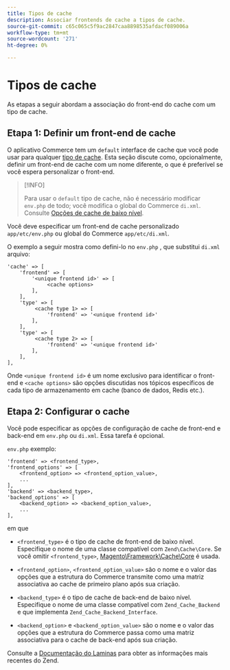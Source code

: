 ```yaml
---
title: Tipos de cache
description: Associar frontends de cache a tipos de cache.
source-git-commit: c65c065c5f9ac2847caa8898535afdacf089006a
workflow-type: tm+mt
source-wordcount: '271'
ht-degree: 0%

---
```


# Tipos de cache

As etapas a seguir abordam a associação do front-end do cache com um tipo de cache.

## Etapa 1: Definir um front-end de cache

O aplicativo Commerce tem um `default` interface de cache que você pode usar para qualquer [tipo de cache](../cli/manage-cache.md#clean-and-flush-cache-types). Esta seção discute como, opcionalmente, definir um front-end de cache com um nome diferente, o que é preferível se você espera personalizar o front-end.

>[!INFO]
>
>Para usar o `default` tipo de cache, não é necessário modificar `env.php` de todo; você modifica o global do Commerce `di.xml`. Consulte [Opções de cache de baixo nível](cache-options.md).

Você deve especificar um front-end de cache personalizado `app/etc/env.php` ou global do Commerce `app/etc/di.xml`.

O exemplo a seguir mostra como defini-lo no `env.php` , que substitui `di.xml` arquivo:

```php?start_inline=1
'cache' => [
    'frontend' => [
        '<unique frontend id>' => [
             <cache options>
        ],
    ],
    'type' => [
         <cache type 1> => [
             'frontend' => '<unique frontend id>'
        ],
    ],
    'type' => [
         <cache type 2> => [
             'frontend' => '<unique frontend id>'
        ],
    ],
],
```

Onde `<unique frontend id>` é um nome exclusivo para identificar o front-end e `<cache options>` são opções discutidas nos tópicos específicos de cada tipo de armazenamento em cache (banco de dados, Redis etc.).

## Etapa 2: Configurar o cache

Você pode especificar as opções de configuração de cache de front-end e back-end em `env.php` ou `di.xml`. Essa tarefa é opcional.

`env.php` exemplo:

```php?start_inline=1
'frontend' => <frontend_type>,
'frontend_options' => [
    <frontend_option> => <frontend_option_value>,
    ...
],
'backend' => <backend_type>,
'backend_options' => [
    <backend_option> => <backend_option_value>,
    ...
],
```

em que

- `<frontend_type>` é o tipo de cache de front-end de baixo nível. Especifique o nome de uma classe compatível com `Zend\Cache\Core`.
Se você omitir `<frontend_type>`, [Magento\Framework\Cache\Core](https://github.com/magento/magento2/blob/2.4/lib/internal/Magento/Framework/Cache/Core.php) é usada.

- `<frontend_option>`, `<frontend_option_value>` são o nome e o valor das opções que a estrutura do Commerce transmite como uma matriz associativa ao cache de primeiro plano após sua criação.
- `<backend_type>` é o tipo de cache de back-end de baixo nível. Especifique o nome de uma classe compatível com `Zend_Cache_Backend` e que implementa `Zend_Cache_Backend_Interface`.
- `<backend_option>` e `<backend_option_value>` são o nome e o valor das opções que a estrutura do Commerce passa como uma matriz associativa para o cache de back-end após sua criação.

Consulte a [Documentação do Laminas](https://docs.laminas.dev/) para obter as informações mais recentes do Zend.
